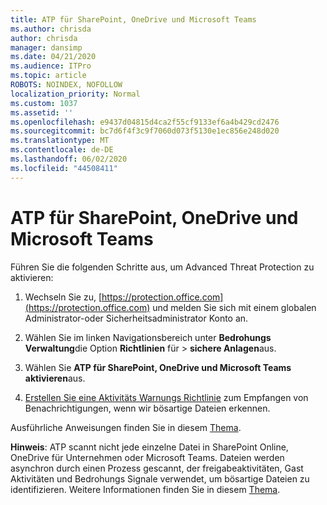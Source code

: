 ```yaml
---
title: ATP für SharePoint, OneDrive und Microsoft Teams
ms.author: chrisda
author: chrisda
manager: dansimp
ms.date: 04/21/2020
ms.audience: ITPro
ms.topic: article
ROBOTS: NOINDEX, NOFOLLOW
localization_priority: Normal
ms.custom: 1037
ms.assetid: ''
ms.openlocfilehash: e9437d04815d4ca2f55cf9133ef6a4b429cd2476
ms.sourcegitcommit: bc7d6f4f3c9f7060d073f5130e1ec856e248d020
ms.translationtype: MT
ms.contentlocale: de-DE
ms.lasthandoff: 06/02/2020
ms.locfileid: "44508411"
---
```

# <a name="atp-for-sharepoint-onedrive-and-microsoft-teams"></a>ATP für SharePoint, OneDrive und Microsoft Teams

Führen Sie die folgenden Schritte aus, um Advanced Threat Protection zu aktivieren:

1. Wechseln Sie zu, [https://protection.office.com](https://protection.office.com) und melden Sie sich mit einem globalen Administrator-oder Sicherheitsadministrator Konto an.

2. Wählen Sie im linken Navigationsbereich unter **Bedrohungs Verwaltung**die Option **Richtlinien** für \> **sichere Anlagen**aus.

3. Wählen Sie **ATP für SharePoint, OneDrive und Microsoft Teams aktivieren**aus.

4. [Erstellen Sie eine Aktivitäts Warnungs Richtlinie](https://docs.microsoft.com/microsoft-365/compliance/create-activity-alerts) zum Empfangen von Benachrichtigungen, wenn wir bösartige Dateien erkennen.

Ausführliche Anweisungen finden Sie in diesem [Thema](https://docs.microsoft.com/microsoft-365/security/office-365-security/turn-on-atp-for-spo-odb-and-teams).

**Hinweis**: ATP scannt nicht jede einzelne Datei in SharePoint Online, OneDrive für Unternehmen oder Microsoft Teams. Dateien werden asynchron durch einen Prozess gescannt, der freigabeaktivitäten, Gast Aktivitäten und Bedrohungs Signale verwendet, um bösartige Dateien zu identifizieren. Weitere Informationen finden Sie in diesem [Thema](https://docs.microsoft.com/microsoft-365/security/office-365-security/atp-for-spo-odb-and-teams).
